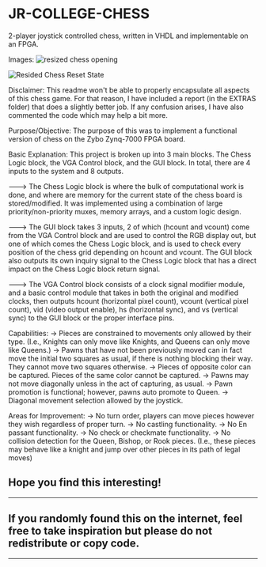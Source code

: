 # JR-COLLEGE-CHESS
2-player joystick controlled chess, written in VHDL and implementable on an FPGA.

Images: 
![resized chess opening](https://github.com/JuniorBrice/JR-COLLEGE-CHESS/assets/79341423/76cdf84a-79d0-41e9-ac3e-8b7758e7f841)

![Resided Chess Reset State](https://github.com/JuniorBrice/JR-COLLEGE-CHESS/assets/79341423/526ae8ce-76ae-4791-8e4b-a52952fdc7c3)

Disclaimer:
This readme won't be able to properly encapsulate all aspects of this chess game. For that reason, I have included a report (in the EXTRAS folder) that does a slightly
better job. If any confusion arises, I have also commented the code which may help a bit more.

Purpose/Objective:
The purpose of this was to implement a functional version of chess on the Zybo Zynq-7000 FPGA board.

Basic Explanation:
This project is broken up into 3 main blocks. The Chess Logic block, the VGA Control block, and the GUI block. In total, there are 4 inputs to the system and 8 outputs.

---> The Chess Logic block is where the bulk of computational work is done, and where are memory for the current state of the chess board is stored/modified. It was implemented
using a combination of large priority/non-priority muxes, memory arrays, and a custom logic design. 

---> The GUI block takes 3 inputs, 2 of which (hcount and vcount) come from the VGA Control block and are used to control the RGB display out, but one of which comes the Chess Logic block, and is 
used to check every position of the chess grid depending on hcount and vcount. The GUI block also outputs its own inquiry signal to the Chess Logic block that has a direct impact on the Chess
Logic block return signal.

---> The VGA Control block consists of a clock signal modifier module, and a basic control module that takes in both the original and modified clocks, then outputs hcount (horizontal pixel count),
vcount (vertical pixel count), vid (video output enable), hs (horizontal sync), and vs (vertical sync) to the GUI block or the proper interface pins.

Capabilities:
-> Pieces are constrained to movements only allowed by their type. (I.e., Knights can only move like Knights, and Queens can only move like Queens.)
-> Pawns that have not been previously moved can in fact move the initial two squares as usual, if there is nothing blocking their way. They cannot move two squares otherwise.
-> Pieces of opposite color can be captured. Pieces of the same color cannot be captured.
-> Pawns may not move diagonally unless in the act of capturing, as usual.
-> Pawn promotion is functional; however, pawns auto promote to Queen.
-> Diagonal movement selection allowed by the joystick.

Areas for Improvement:
-> No turn order, players can move pieces however they wish regardless of proper turn.
-> No castling functionality.
-> No En passant functionality.
-> No check or checkmate functionality.
-> No collision detection for the Queen, Bishop, or Rook pieces. (I.e., these pieces may behave like a knight and jump over other pieces in its path of legal moves)

Hope you find this interesting!
------------------------------------------------------------------------------------------------------------------------
------------------------------------------------------------------------------------------------------------------------
If you randomly found this on the internet, feel free to take inspiration but please do not redistribute or copy code.  
------------------------------------------------------------------------------------------------------------------------
------------------------------------------------------------------------------------------------------------------------

